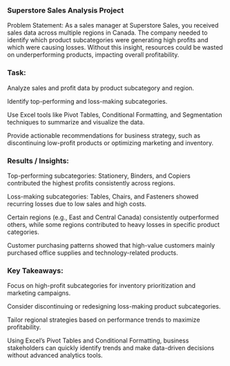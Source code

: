 ### Superstore Sales Analysis Project

Problem Statement:
As a sales manager at Superstore Sales, you received sales data across multiple regions in Canada. The company needed to identify which product subcategories were generating high profits and which were causing losses. Without this insight, resources could be wasted on underperforming products, impacting overall profitability.

### Task:

Analyze sales and profit data by product subcategory and region.

Identify top-performing and loss-making subcategories.

Use Excel tools like Pivot Tables, Conditional Formatting, and Segmentation techniques to summarize and visualize the data.

Provide actionable recommendations for business strategy, such as discontinuing low-profit products or optimizing marketing and inventory.

### Results / Insights:

Top-performing subcategories: Stationery, Binders, and Copiers contributed the highest profits consistently across regions.

Loss-making subcategories: Tables, Chairs, and Fasteners showed recurring losses due to low sales and high costs.

Certain regions (e.g., East and Central Canada) consistently outperformed others, while some regions contributed to heavy losses in specific product categories.

Customer purchasing patterns showed that high-value customers mainly purchased office supplies and technology-related products.

### Key Takeaways:

Focus on high-profit subcategories for inventory prioritization and marketing campaigns.

Consider discontinuing or redesigning loss-making product subcategories.

Tailor regional strategies based on performance trends to maximize profitability.

Using Excel’s Pivot Tables and Conditional Formatting, business stakeholders can quickly identify trends and make data-driven decisions without advanced analytics tools.

